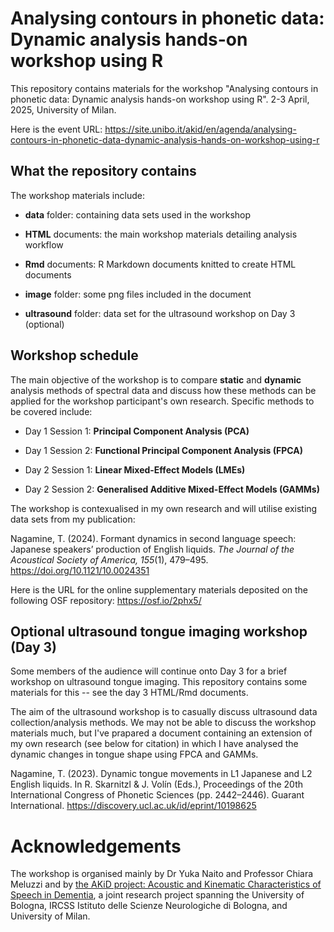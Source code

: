 # Analysing contours in phonetic data: Dynamic analysis hands-on workshop using R
This repository contains materials for the workshop "Analysing contours in phonetic data: Dynamic analysis hands-on workshop using R". 2-3 April, 2025, University of Milan.

Here is the event URL: https://site.unibo.it/akid/en/agenda/analysing-contours-in-phonetic-data-dynamic-analysis-hands-on-workshop-using-r

## What the repository contains

The workshop materials include:

- **data** folder: containing data sets used in the workshop

- **HTML** documents: the main workshop materials detailing analysis workflow

- **Rmd** documents: R Markdown documents knitted to create HTML documents

- **image** folder: some png files included in the document

- **ultrasound** folder: data set for the ultrasound workshop on Day 3 (optional)

## Workshop schedule

The main objective of the workshop is to compare **static** and **dynamic** analysis methods of spectral data and discuss how these methods can be applied for the workshop participant's own research. Specific methods to be covered include:

- Day 1 Session 1: **Principal Component Analysis (PCA)**

- Day 1 Session 2: **Functional Principal Component Analysis (FPCA)**

- Day 2 Session 1: **Linear Mixed-Effect Models (LMEs)**

- Day 2 Session 2: **Generalised Additive Mixed-Effect Models (GAMMs)**

The workshop is contexualised in my own research and will utilise existing data sets from my publication:


Nagamine, T. (2024). Formant dynamics in second language
speech: Japanese speakers’ production of English liquids. *The Journal of the
Acoustical Society of America, 155*(1), 479–495. https://doi.org/10.1121/10.0024351

Here is the URL for the online supplementary materials deposited on the following OSF repository: https://osf.io/2phx5/

## Optional ultrasound tongue imaging workshop (Day 3)

Some members of the audience will continue onto Day 3 for a brief workshop on ultrasound tongue imaging. This repository contains some materials for this -- see the day 3 HTML/Rmd documents.

The aim of the ultrasound workshop is to casually discuss ultrasound data collection/analysis methods. We may not be able to discuss the workshop materials much, but I've prapared a document containing an extension of my own research (see below for citation) in which I have analysed the dynamic changes in tongue shape using FPCA and GAMMs. 

Nagamine, T. (2023). Dynamic tongue movements in L1 Japanese and L2 English liquids. In R. Skarnitzl & J. Volín (Eds.), Proceedings of the 20th International Congress of Phonetic Sciences (pp. 2442–2446). Guarant International. https://discovery.ucl.ac.uk/id/eprint/10198625

# Acknowledgements

The workshop is organised mainly by Dr Yuka Naito and Professor Chiara Meluzzi and by [the AKiD project: Acoustic and Kinematic Characteristics of Speech in Dementia](https://site.unibo.it/akid/en), a joint research project spanning the University of Bologna, IRCSS Istituto delle Scienze Neurologiche di Bologna, and University of Milan.

